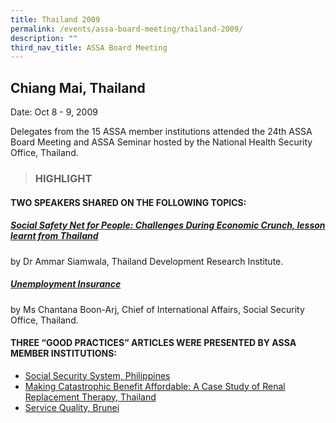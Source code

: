 ```yaml
---
title: Thailand 2009
permalink: /events/assa-board-meeting/thailand-2009/
description: ""
third_nav_title: ASSA Board Meeting
---
```

## Chiang Mai, Thailand
Date: Oct 8 - 9, 2009

Delegates from the 15 ASSA member institutions attended the 24th ASSA Board Meeting and ASSA Seminar hosted by the National Health Security Office, Thailand.


> ### HIGHLIGHT

#### TWO SPEAKERS SHARED ON THE FOLLOWING TOPICS:
##### [Social Safety Net for People: Challenges During Economic Crunch, lesson learnt from Thailand](/files/ASSA%20Board%20Meeting/Thailand%202009/Social%20Safety%20Net%20for%20People%20Challenges%20During%20Economic.pdf)
by Dr Ammar Siamwala, Thailand Development Research Institute.

##### [Unemployment Insurance](/files/ASSA%20Board%20Meeting/Thailand%202009/Unemployment%20Insurance.pdf)
by Ms Chantana Boon-Arj, Chief of International Affairs, Social Security Office, Thailand.

#### THREE “GOOD PRACTICES” ARTICLES WERE PRESENTED BY ASSA MEMBER INSTITUTIONS:
* [Social Security System, Philippines](/files/ASSA%20Board%20Meeting/Thailand%202009/Social%20Security%20System.pdf)
* [Making Catastrophic Benefit Affordable: A Case Study of Renal Replacement Therapy, Thailand](/files/ASSA%20Board%20Meeting/Thailand%202009/Making%20Catastrophic%20Benefit%20Affordable.pdf)
* [Service Quality, Brunei](/files/ASSA%20Board%20Meeting/Thailand%202009/Service%20Quality.pdf)
